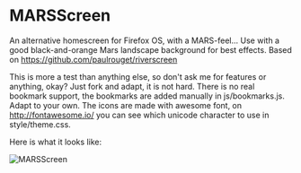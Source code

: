 MARSScreen
==========

An alternative homescreen for Firefox OS, with a MARS-feel...
Use with a good black-and-orange Mars landscape background for best effects.
Based on https://github.com/paulrouget/riverscreen

This is more a test than anything else, so don't ask me for features or anything, okay?
Just fork and adapt, it is not hard. There is no real bookmark support, the bookmarks 
are added manually in js/bookmarks.js. Adapt to your own. The icons are made with 
awesome font, on http://fontawesome.io/ you can see which unicode character to use 
in style/theme.css.

Here is what it looks like:

![MARSScreen](http://yorik.uncreated.net/images/2014/marsscreen.jpg)


